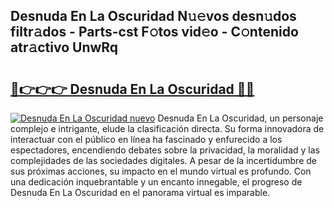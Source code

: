 ## Desnuda En La Oscuridad N𝚞𝚎vos desn𝚞dos filtr𝚊dos - Parts-cst F𝚘tos vid𝚎o - C𝚘ntenido atr𝚊ctivo UnwRq

# <h2><a href="http://mb2ho0.tromn.icu/?c=Desnuda+En+La+Oscuridad">🔗👉👉👉 Desnuda En La Oscuridad 🔗🔗</a></h2>

[![Desnuda En La Oscuridad nuevo](https://i.imgur.com/pEAQMta.gif)](http://mb2ho0.tromn.icu/?c=Desnuda+En+La+Oscuridad)
Desnuda En La Oscuridad, un personaje complejo e intrigante, elude la clasificación directa. Su forma innovadora de interactuar con el público en línea ha fascinado y enfurecido a los espectadores, encendiendo debates sobre la privacidad, la moralidad y las complejidades de las sociedades digitales. A pesar de la incertidumbre de sus próximas acciones, su impacto en el mundo virtual es profundo. Con una dedicación inquebrantable y un encanto innegable, el progreso de Desnuda En La Oscuridad en el panorama virtual es imparable.
